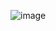 ![image](https://github.com/YgorRuas/kinetic-chemistry/assets/106711102/202dee44-18d9-4fbe-8b18-5bd646cd385e)


